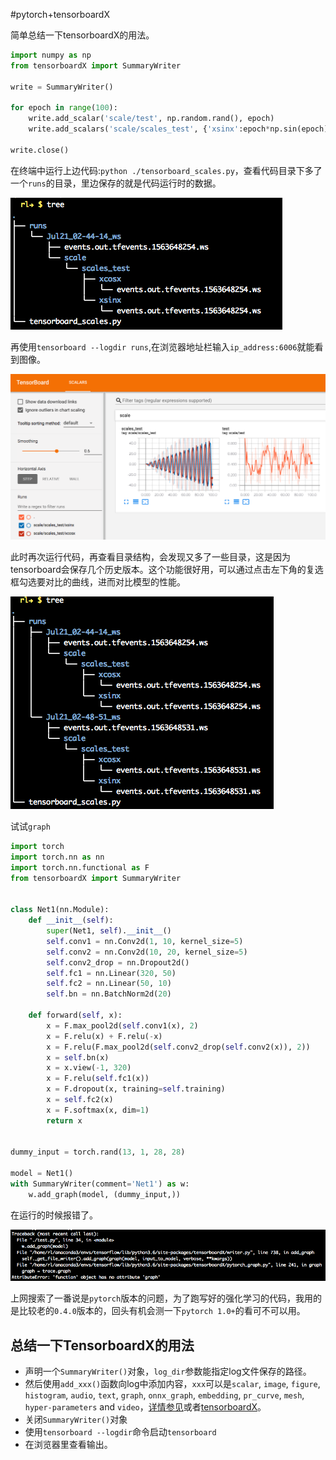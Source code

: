 #pytorch+tensorboardX 

简单总结一下tensorboardX的用法。

```python
import numpy as np 
from tensorboardX import SummaryWriter

write = SummaryWriter()

for epoch in range(100):
    write.add_scalar('scale/test', np.random.rand(), epoch)
    write.add_scalars('scale/scales_test', {'xsinx':epoch*np.sin(epoch), 'xcosx' : epoch*np.cos(epoch)}, epoch)

write.close()
```

在终端中运行上边代码:`python ./tensorboard_scales.py`，查看代码目录下多了一个`runs`的目录，里边保存的就是代码运行时的数据。  

![01](./01.png)

再使用`tensorboard --logdir runs`,在浏览器地址栏输入`ip_address:6006`就能看到图像。

![04](./04.png)

此时再次运行代码，再查看目录结构，会发现又多了一些目录，这是因为tensorboard会保存几个历史版本。这个功能很好用，可以通过点击左下角的复选框勾选要对比的曲线，进而对比模型的性能。

![02](./02.png)

试试`graph`

```python
import torch
import torch.nn as nn
import torch.nn.functional as F
from tensorboardX import SummaryWriter


class Net1(nn.Module):
    def __init__(self):
        super(Net1, self).__init__()
        self.conv1 = nn.Conv2d(1, 10, kernel_size=5)
        self.conv2 = nn.Conv2d(10, 20, kernel_size=5)
        self.conv2_drop = nn.Dropout2d()
        self.fc1 = nn.Linear(320, 50)
        self.fc2 = nn.Linear(50, 10)
        self.bn = nn.BatchNorm2d(20)

    def forward(self, x):
        x = F.max_pool2d(self.conv1(x), 2)
        x = F.relu(x) + F.relu(-x)
        x = F.relu(F.max_pool2d(self.conv2_drop(self.conv2(x)), 2))
        x = self.bn(x)
        x = x.view(-1, 320)
        x = F.relu(self.fc1(x))
        x = F.dropout(x, training=self.training)
        x = self.fc2(x)
        x = F.softmax(x, dim=1)
        return x


dummy_input = torch.rand(13, 1, 28, 28)

model = Net1()
with SummaryWriter(comment='Net1') as w:
    w.add_graph(model, (dummy_input,))
```

在运行的时候报错了。

![error](./error.png)

上网搜索了一番说是`pytorch`版本的问题，为了跑写好的强化学习的代码，我用的是比较老的`0.4.0`版本的，回头有机会测一下`pytorch 1.0+`的看可不可以用。

## 总结一下TensorboardX的用法

- 声明一个`SummaryWriter()`对象，`log_dir`参数能指定log文件保存的路径。
- 然后使用`add_xxx()`函数向log中添加内容，`xxx`可以是`scalar`, `image`, `figure`, `histogram`, `audio`, `text`, `graph`, `onnx_graph`, `embedding`, `pr_curve`, `mesh`, `hyper-parameters` and `video`，[详情参见](https://github.com/lanpa/tensorboardX)或者[tensorboardX](https://tensorboardx.readthedocs.io/en/latest/tensorboard.html)。
- 关闭`SummaryWriter()`对象
- 使用`tensorboard --logdir`命令启动`tensorboard`
- 在浏览器里查看输出。